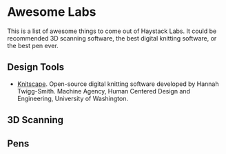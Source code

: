 # Awesome Labs 
This is a list of awesome things to come out of Haystack Labs. It could be recommended 3D scanning software, the best digital knitting software, or the best pen ever. 

## Design Tools 
- [Knitscape](https://depts.washington.edu/machines/projects/knitscape/). Open-source digital knitting software developed by Hannah Twigg-Smith. Machine Agency, Human Centered Design and Engineering, University of Washington. 

## 3D Scanning 

## Pens 
